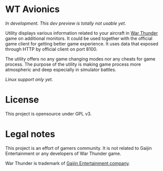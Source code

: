 # WT Avionics

*In development. This dev preview is totally not usable yet.*

Utility displays various information related to your aircraft in [War
Thunder](https://warthunder.com) game on additional monitors. It could
be used together with the official game client for getting better game
experience. It uses data that exposed through HTTP by official client
on port 8100.

The utility offers no any game changing modes nor any cheats for game
process. The purpose of the utility is making game process more
atmospheric and deep especially in simulator battles.

*Linux support only yet.*

# License

This project is opensource under GPL v3.

# Legal notes

This project is an effort of gamers community. It is not related to
Gaijin Entertainment or any developers of War Thunder game.

War Thunder is trademark of [Gaijin Entertainment company](https://gaijin.net).
